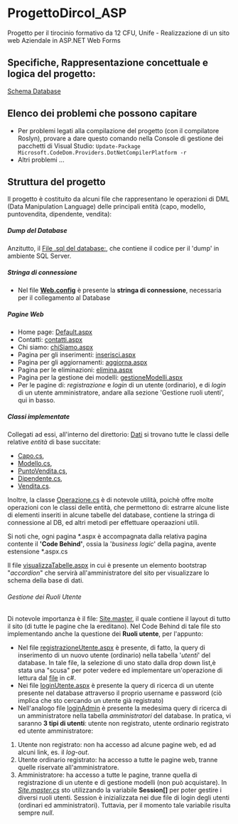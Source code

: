 # ProgettoDircol_ASP
Progetto per il tirocinio formativo da 12 CFU, Unife - Realizzazione di un sito web Aziendale in ASP.NET Web Forms

## Specifiche, Rappresentazione concettuale e logica del progetto: 
[Schema Database](https://app.diagrams.net/?mode=google&gfw=1#G1CpOvL8520L8bq4log0TpyE_K_N3e4UsV)

## Elenco dei problemi che possono capitare
* Per problemi legati alla compilazione del progetto (con il compilatore Roslyn), provare a dare questo comando nella Console di gestione dei pacchetti di Visual Studio:
`Update-Package Microsoft.CodeDom.Providers.DotNetCompilerPlatform -r`
* Altri problemi ...

## Struttura del progetto
Il progetto è costituito da alcuni file che rappresentano le operazioni di DML (Data Manipulation Language) delle principali entità (capo, modello, puntovendita, dipendente, vendita):

##### Dump del Database
Anzitutto, il [File .sql del database:](https://github.com/marcoBelt99/ProgettoDircol_ASP/tree/master/ProgettoDircol_ASP/dircol_SQLSERVER.sql), che contiene il codice per il 'dump' in ambiente SQL Server.

##### Stringa di connessione
* Nel file [**Web.config**](https://github.com/marcoBelt99/ProgettoDircol_ASP/blob/master/ProgettoDircol_ASP/Web.config) è presente la **stringa di connessione**, necessaria per il collegamento al Database

##### Pagine Web
* Home page: [Default.aspx](https://github.com/marcoBelt99/ProgettoDircol_ASP/tree/master/ProgettoDircol_ASP/Default.aspx)
* Contatti: [contatti.aspx](https://github.com/marcoBelt99/ProgettoDircol_ASP/tree/master/ProgettoDircol_ASP/contatti.aspx)
* Chi siamo: [chiSiamo.aspx](https://github.com/marcoBelt99/ProgettoDircol_ASP/tree/master/ProgettoDircol_ASP/chiSiamo.aspx)
* Pagina per gli inserimenti: [inserisci.aspx](https://github.com/marcoBelt99/ProgettoDircol_ASP/tree/master/ProgettoDircol_ASP/inserisci.aspx)
* Pagina per gli aggiornamenti: [aggiorna.aspx](https://github.com/marcoBelt99/ProgettoDircol_ASP/tree/master/ProgettoDircol_ASP/aggiorna.aspx)
* Pagina per le eliminazioni: [elimina.aspx](https://github.com/marcoBelt99/ProgettoDircol_ASP/tree/master/ProgettoDircol_ASP/aggiorna.aspx)
* Pagina per la gestione dei modelli: [gestioneModelli.aspx](https://github.com/marcoBelt99/ProgettoDircol_ASP/tree/master/ProgettoDircol_ASP/gestioneModelli.aspx)
* Per le pagine di: *registrazione* e *login* di un utente (ordinario), e di *login* di un utente amministratore, andare alla sezione 'Gestione ruoli utenti', qui in basso. 

##### Classi implementate
Collegati ad essi, all'interno del direttorio: [Dati](https://github.com/marcoBelt99/ProgettoDircol_ASP/tree/master/ProgettoDircol_ASP/Dati) si trovano tutte le classi delle relative *entità* di base succitate:
* [Capo.cs](https://github.com/marcoBelt99/ProgettoDircol_ASP/tree/master/ProgettoDircol_ASP/Dati/Capo.cs), 
* [Modello.cs](https://github.com/marcoBelt99/ProgettoDircol_ASP/tree/master/ProgettoDircol_ASP/Dati/Modello.cs), 
* [PuntoVendita.cs](https://github.com/marcoBelt99/ProgettoDircol_ASP/tree/master/ProgettoDircol_ASP/Dati/PuntoVendita.cs),
* [Dipendente.cs](https://github.com/marcoBelt99/ProgettoDircol_ASP/tree/master/ProgettoDircol_ASP/Dati/Dipendente.cs), 
* [Vendita.cs](https://github.com/marcoBelt99/ProgettoDircol_ASP/tree/master/ProgettoDircol_ASP/Dati/Vendita.cs).

Inoltre, la classe [Operazione.cs](https://github.com/marcoBelt99/ProgettoDircol_ASP/tree/master/ProgettoDircol_ASP/Dati/Operazione.cs) è di notevole utilità, poichè offre molte operazioni con le classi delle entità, che permettono di: estrarre alcune liste di elementi inseriti in alcune tabelle del database, contiene la stringa di connessione al DB, ed altri metodi per effettuare operaazioni utili.

Si noti che, ogni pagina \*.aspx  è accompagnata dalla relativa pagina contente il **'Code Behind'**, ossia la '*business logic*' della pagina, avente estensione \*.aspx.cs

Il file [visualizzaTabelle.aspx](https://github.com/marcoBelt99/ProgettoDircol_ASP/blob/master/ProgettoDircol_ASP/visualizzaTabelle.aspx) in cui è presente un elemento bootstrap "*accordion*" che servirà all'amministratore del sito per visualizzare lo schema della base di dati.

###### Gestione dei Ruoli Utente
Di notevole importanza è il file: [Site.master](https://github.com/marcoBelt99/ProgettoDircol_ASP/blob/master/ProgettoDircol_ASP/Site.master), il quale contiene il layout di tutto il sito (di tutte le pagine che la ereditano). Nel Code Behind di tale file sto implementando anche la questione dei **Ruoli utente**, per l'appunto:
* Nel file [registrazioneUtente.aspx](https://github.com/marcoBelt99/ProgettoDircol_ASP/blob/master/ProgettoDircol_ASP/registrazioneUtente.aspx) è presente, di fatto, la query di inserimento di un nuovo utente (ordinario) nella tabella '*utenti*' del database. In tale file, la selezione di uno stato dalla drop down list,è stata una "scusa" per poter vedere ed implementare un'operazione di lettura dal [file](https://github.com/marcoBelt99/ProgettoDircol_ASP/blob/master/ProgettoDircol_ASP/statiMembri.txt) in c#.
* Nei file [loginUtente.aspx](https://github.com/marcoBelt99/ProgettoDircol_ASP/blob/master/ProgettoDircol_ASP/loginUtente.aspx) è presente la query di ricerca di un utente presente nel database attraverso il proprio username e password (ciò implica che sto cercando un utente già registrato)
* Nell'analogo file [loginAdmin](https://github.com/marcoBelt99/ProgettoDircol_ASP/blob/master/ProgettoDircol_ASP/loginAdmin.aspx) è presente la medesima query di ricerca di un amministratore nella tabella *amministratori* del database.
In pratica, vi saranno **3 tipi di utenti**: utente non registrato, utente ordinario registrato ed utente amministratore:
1. Utente non registrato: non ha accesso ad alcune pagine web, ed ad alcuni link, es. il *log-out*.
2. Utente ordinario registrato: ha accesso a tutte le pagine web, tranne quelle riservate all'amministratore.
3. Amministratore: ha accesso a tutte le pagine, tranne quella di registrazione di un utente e di gestione modelli (non può acquistare).
In [*Site.master.cs*](https://github.com/marcoBelt99/ProgettoDircol_ASP/blob/master/ProgettoDircol_ASP/Site.Master.cs) sto utilizzando la variabile **Session[]** per poter gestire i diversi ruoli utenti. Session è inizializzata nei due file di login degli utenti (ordinari ed amministratori). Tuttavia, per il momento tale variabile risulta sempre *null*.
